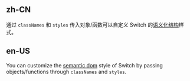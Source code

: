 ## zh-CN

通过 `classNames` 和 `styles` 传入对象/函数可以自定义 Switch 的[语义化结构](#semantic-dom)样式。

## en-US

You can customize the [semantic dom](#semantic-dom) style of Switch by passing objects/functions through `classNames` and `styles`.
